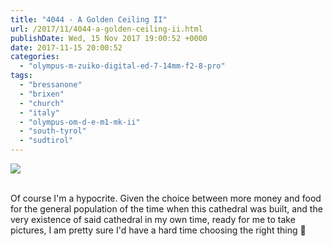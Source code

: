 ```yaml
---
title: "4044 - A Golden Ceiling II"
url: /2017/11/4044-a-golden-ceiling-ii.html
publishDate: Wed, 15 Nov 2017 19:00:52 +0000
date: 2017-11-15 20:00:52
categories: 
  - "olympus-m-zuiko-digital-ed-7-14mm-f2-8-pro"
tags: 
  - "bressanone"
  - "brixen"
  - "church"
  - "italy"
  - "olympus-om-d-e-m1-mk-ii"
  - "south-tyrol"
  - "sudtirol"
---
```

<div class="container">
<div class="center"><a target="_blank" href="https://d25zfm9zpd7gm5.cloudfront.net/1200x1200/2017/20170513_145550_lr.jpg"><img class="webfeedsFeaturedVisual" src="https://d25zfm9zpd7gm5.cloudfront.net/0600x0600/2017/20170513_145550_lr.jpg" /></a></div>
</div>
<br />

Of course I'm a hypocrite. Given the choice between more money and food for the general population of the time when this cathedral was built, and the very existence of said cathedral in my own time, ready for me to take pictures, I am pretty sure I'd have a hard time choosing the right thing 🙂
